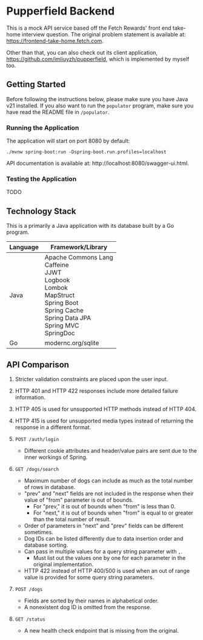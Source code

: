 # Pupperfield Backend

This is a mock API service based off the Fetch Rewards' front end take-home interview question.
The original problem statement is available at: https://frontend-take-home.fetch.com.

Other than that, you can also check out its client application, https://github.com/imliuyzh/pupperfield,
which is implemented by myself too.

## Getting Started

Before following the instructions below, please make sure you have Java v21 installed. If you
also want to run the `populator` program, make sure you have read the README file in `/populator`.

### Running the Application

The application will start on port 8080 by default:

```
./mvnw spring-boot:run -Dspring-boot.run.profiles=localhost
```

API documentation is available at: http://localhost:8080/swagger-ui.html.

### Testing the Application

TODO

## Technology Stack

This is a primarily a Java application with its database built by a Go program.

| Language | Framework/Library                                                                                                                                                          |
|----------|----------------------------------------------------------------------------------------------------------------------------------------------------------------------------|
| Java     | Apache Commons Lang <br> Caffeine <br> JJWT <br> Logbook <br> Lombok <br> MapStruct <br> Spring Boot <br> Spring Cache <br> Spring Data JPA <br> Spring MVC <br> SpringDoc |
| Go       | modernc.org/sqlite                                                                                                                                                         |

## API Comparison

1. Stricter validation constraints are placed upon the user input. 
2. HTTP 401 and HTTP 422 responses include more detailed failure information.
3. HTTP 405 is used for unsupported HTTP methods instead of HTTP 404.
4. HTTP 415 is used for unsupported media types instead of returning the response in a different format.

5. `POST /auth/login`
   - Different cookie attributes and header/value pairs are sent due to the inner workings of Spring.

6. `GET /dogs/search`
   - Maximum number of dogs can include as much as the total number of rows in database.
   - "prev" and "next" fields are not included in the response when their value of "from" parameter is out of bounds.
     - For "prev," it is out of bounds when "from" is less than 0.
     - For "next," it is out of bounds when "from" is equal to or greater than the total number of result.
   - Order of parameters in "next" and "prev" fields can be different sometimes.
   - Dog IDs can be listed differently due to data insertion order and database sorting.
   - Can pass in multiple values for a query string parameter with `,`.
     - Must list out the values one by one for each parameter in the original implementation. 
   - HTTP 422 instead of HTTP 400/500 is used when an out of range value is provided for some query string parameters.

7. `POST /dogs`
   - Fields are sorted by their names in alphabetical order.
   - A nonexistent dog ID is omitted from the response.

8. `GET /status`
   - A new health check endpoint that is missing from the original.
